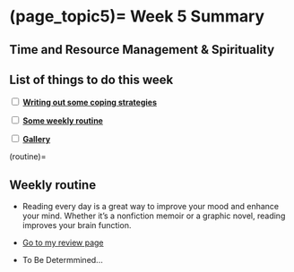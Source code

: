 (page_topic5)=
Week 5 Summary
=======================
## Time and Resource Management & Spirituality

## List of things to do this week

<label><input type="checkbox" id="week02_task1" class="box"> [**Writing out some coping strategies**](../week02/strategies.md)</input></label>

<label><input type="checkbox" id="week02_task2" class="box"> [**Some weekly routine**](routine) </input></label>

<label><input type="checkbox" id="week02_task3" class="box"> [**Gallery**](../week05/gallery.md) </input></label>



(routine)=
## Weekly routine
- Reading every day is a great way to improve your mood and enhance your mind. Whether it’s a nonfiction memoir or a graphic novel, reading improves your brain function.
- [Go to my review page](../week05/videos.md)

- To Be Determmined...
